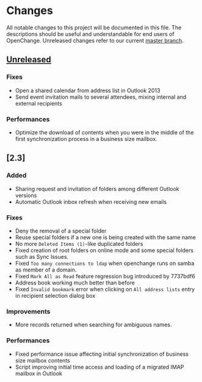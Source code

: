 # Changes

All notable changes to this project will be documented in this file.
The descriptions should be useful and understandable for end users of OpenChange.
Unreleased changes refer to our current [master branch](https://github.com/openchange/openchange/).

## [Unreleased]

### Fixes

* Open a shared calendar from address list in Outlook 2013
* Send event invitation mails to several attendees, mixing internal and external recipients

### Performances
* Optimize the download of contents when you were in the middle of the first synchronization process in a business size mailbox.

## [2.3]

### Added
* Sharing request and invitation of folders among different Outlook versions
* Automatic Outlook inbox refresh when receiving new emails

### Fixes
* Deny the removal of a special folder
* Reuse special folders if a new one is being created with the same name
* No more `Deleted Items (1)`-like duplicated folders
* Fixed creation of root folders on online mode and some special folders such as Sync Issues.
* Fixed `Too many connections to ldap` when openchange runs on samba as member of a domain.
* Fixed `Mark All as Read` feature regression bug introduced by 7737bdf6
* Address book working much better than before
* Fixed `Invalid bookmark` error when clicking on `All address lists` entry in recipient selection dialog box

### Improvements
* More records returned when searching for ambiguous names.

### Performances
* Fixed performance issue affecting initial synchronization of business size mailbox contents
* Script improving initial time access and loading of a migrated IMAP mailbox in Outlook

[//]: # (unreleased compare link should be changed to the latest release)
[//]: # (the current hash was master when this CHANGES.md file was created)
[unreleased]: https://github.com/openchange/openchange/compare/4c18a0039344c93e49faf07cc52a14cec9cee3c7...HEAD
